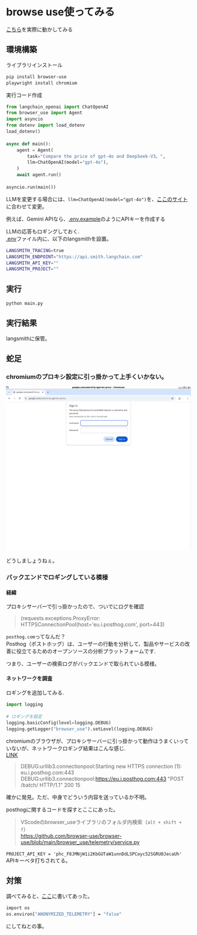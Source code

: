 # browse use使ってみる
[こちら](https://github.com/browser-use/browser-use)を実際に動かしてみる

## 環境構築
ライブラリインストール
```bash
pip install browser-use
playwright install chromium
```

実行コード作成

```python:main.py
from langchain_openai import ChatOpenAI
from browser_use import Agent
import asyncio
from dotenv import load_dotenv
load_dotenv()

async def main():
    agent = Agent(
        task="Compare the price of gpt-4o and DeepSeek-V3。",
        llm=ChatOpenAI(model="gpt-4o"),
    )
    await agent.run()

asyncio.run(main())
```

LLMを変更する場合には、`llm=ChatOpenAI(model="gpt-4o")`を、[ここのサイト](https://python.langchain.com/docs/integrations/chat/)に合わせて変更。

例えば、Gemini APIなら、[.env.example](./.env.sample)のようにAPIキーを作成する


LLMの応答もロギングしておく.  
[.env](./.env)ファイル内に、以下のlangsmithを設置。  
```bash
LANGSMITH_TRACING=true
LANGSMITH_ENDPOINT="https://api.smith.langchain.com"
LANGSMITH_API_KEY=""
LANGSMITH_PROJECT=""
```

## 実行
```bash
python main.py
```

## 実行結果
langsmithに保管。

## 蛇足

### chromiumのプロキシ設定に引っ掛かって上手くいかない。

![image](./image/image.png)

どうしましょうねぇ。

### バックエンドでロギングしている模様
#### 経緯
プロキシサーバーで引っ掛かったので、ついでにログを確認
> (requests.exceptions.ProxyError: HTTPSConnectionPool(host='eu.i.posthog.com', port=443)

`posthog.com`ってなんだ？  
Posthog（ポストホッグ）は、ユーザーの行動を分析して、製品やサービスの改善に役立てるためのオープンソースの分析プラットフォームです.  

つまり、ユーザーの検索ログがバックエンドで取られている模様。

#### ネットワークを調査
ロギングを追加してみる.  

```python 
import logging

# ロギングを設定
logging.basicConfig(level=logging.DEBUG)
logging.getLogger("browser_use").setLevel(logging.DEBUG)
```

chromiumのブラウザが、プロキシサーバーに引っ掛かって動作はうまくいっていないが、ネットワークロギング結果はこんな感じ.  
[LINK](./logging.txt)

> DEBUG:urllib3.connectionpool:Starting new HTTPS connection (1): eu.i.posthog.com:443
DEBUG:urllib3.connectionpool:https://eu.i.posthog.com:443 "POST /batch/ HTTP/1.1" 200 15

確かに発見。ただ、中身でどういう内容を送っているか不明。  

posthogに関するコードを探すとここにあった。

> VScodeのbrowser_useライブラリのフォルダ内検索（`alt + shift + f`）  
https://github.com/browser-use/browser-use/blob/main/browser_use/telemetry/service.py


`PROJECT_API_KEY = 'phc_F8JMNjW1i2KbGUTaW1unnDdLSPCoyc52SGRU0JecaUh'`  
APIキーベタ打ちされてる。

## 対策
調べてみると、[ここ](https://docs.browser-use.com/development/telemetry)に書いてあった。

```bash
import os
os.environ["ANONYMIZED_TELEMETRY"] = "false"
```

にしてねとの事。

